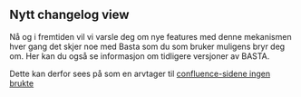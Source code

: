 Nytt changelog view
-------------------

Nå og i fremtiden vil vi varsle deg om nye features med denne mekanismen hver gang det skjer noe med Basta som du som bruker muligens bryr deg om.
Her kan du også se informasjon om tidligere versjoner av BASTA.

Dette kan derfor sees på som en arvtager til [confluence-sidene ingen brukte](http://confluence.adeo.no/display/testsenteret/basta)